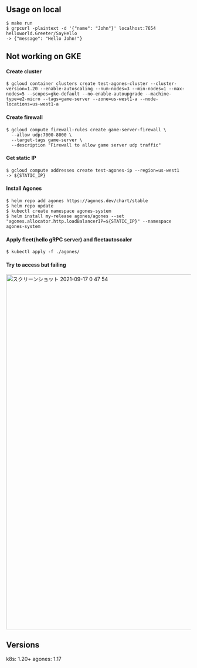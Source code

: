 ## Usage on local

```
$ make run
$ grpcurl -plaintext -d '{"name": "John"}' localhost:7654 helloworld.Greeter/SayHello
-> {"message": "Hello John!"}
```


## Not working on GKE


#### Create cluster
```
$ gcloud container clusters create test-agones-cluster --cluster-version=1.20 --enable-autoscaling --num-nodes=3 --min-nodes=1 --max-nodes=5 --scopes=gke-default --no-enable-autoupgrade --machine-type=e2-micro --tags=game-server --zone=us-west1-a --node-locations=us-west1-a
```

#### Create firewall
```
$ gcloud compute firewall-rules create game-server-firewall \
  --allow udp:7000-8000 \
  --target-tags game-server \
  --description "Firewall to allow game server udp traffic"
```

#### Get static IP
```
$ gcloud compute addresses create test-agones-ip --region=us-west1
-> ${STATIC_IP}
```

#### Install Agones
```
$ helm repo add agones https://agones.dev/chart/stable
$ helm repo update
$ kubectl create namespace agones-system
$ helm install my-release agones/agones --set "agones.allocator.http.loadBalancerIP=${STATIC_IP}" --namespace agones-system
```

#### Apply fleet(hello gRPC server) and fleetautoscaler
```
$ kubectl apply -f ./agones/
```

#### Try to access but failing
<img width="969" alt="スクリーンショット 2021-09-17 0 47 54" src="https://user-images.githubusercontent.com/38310693/133643939-878cb587-0236-49ef-899a-33ff0ca29c6a.png">



## Versions

k8s: 1.20+
agones: 1.17

